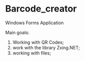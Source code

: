 # Barcode_creator
Windows Forms Application

Main goals:

1) Working with QR Codes;
2) work with the library Zxing.NET;
3) working with files;

